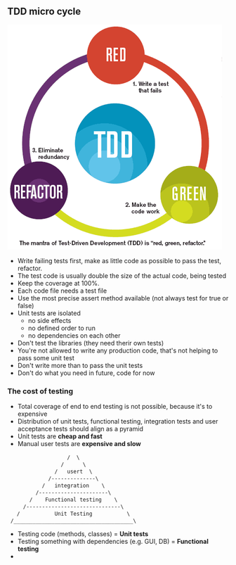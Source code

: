 ## TDD micro cycle

![cycle](./tdd.gif)

- Write failing tests first, make as little code as possible to pass the test, refactor.
- The test code is usually double the size of the actual code, being tested
- Keep the coverage at 100%. 
- Each code file needs a test file
- Use the most precise assert method available (not always test for true or false)
- Unit tests are isolated 
  - no side effects
  - no defined order to run
  - no dependencies on each other
- Don't test the libraries (they need therir own tests)
- You're not allowed to write any production code, that's not helping to pass some unit test
- Don't write more than to pass the unit tests
- Don't do what you need in future, code for now

### The cost of testing
- Total coverage of end to end testing is not possible, because it's to expensive
- Distribution of unit tests, functional testing, integration tests and user acceptance tests should align as a pyramid
- Unit tests are **cheap and fast**
- Manual user tests are **expensive and slow**
```
                   /  \
                 /      \
               /   usert  \
             /--------------\
           /   integration    \
         /----------------------\
       /    Functional testing    \
     /------------------------------\
   /           Unit Testing           \
 /______________________________________\
```
- Testing code (methods, classes) = **Unit tests**
- Testing something with dependencies (e.g. GUI, DB) = **Functional testing**
- 
